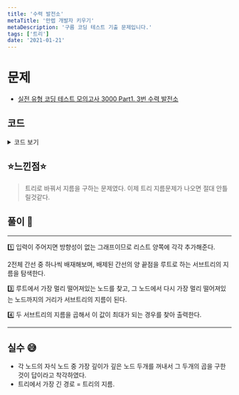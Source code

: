```yaml
---
title: '수력 발전소'
metaTitle: '만렙 개발자 키우기'
metaDescription: '구름 코딩 테스트 기출 문제입니다.'
tags: ['트리']
date: '2021-01-21'
---
```


# 문제

- [실전 유형 코딩 테스트 모의고사 3000 Part1. 3번 수력 발전소](https://knu.goorm.io/learn/lecture/25446/%EC%8B%A4%EC%A0%84-%EC%9C%A0%ED%98%95-%EC%BD%94%EB%94%A9-%ED%85%8C%EC%8A%A4%ED%8A%B8-%EB%AA%A8%EC%9D%98%EA%B3%A0%EC%82%AC-3000/lesson/1276060/%EB%82%9C%EC%9D%B4%EB%8F%84-4-%EC%88%98%EB%A0%A5-%EB%B0%9C%EC%A0%84%EC%86%8C)

## 코드

<details><summary> 코드 보기 </summary>

```java
import java.io.*;
import java.util.*;

class Edge{
    int start, end;

    public Edge(int start, int end) {a
        this.start = start;
        this.end = end;
    }
}

class Main {
    static final int INF = 987654321;
    static int n, dist[] = new int[2001];
    static List<Integer> adj[] = new List[2001];
    static List<Edge> edges = new ArrayList<>();
    static boolean visited[] = new boolean[2001];

    public static void main(String[] args) throws Exception {
        BufferedReader br = new BufferedReader(new InputStreamReader(System.in));
        StringTokenizer st;
        n = Integer.parseInt(br.readLine());

        for (int i = 0; i <= n; ++i) adj[i] = new ArrayList();
        for (int i = 0; i < n - 1; ++i) {
            st = new StringTokenizer(br.readLine());
            int a = Integer.parseInt(st.nextToken()), b = Integer.parseInt(st.nextToken());
            adj[a].add(b);
            adj[b].add(a);
            edges.add(new Edge(a, b));
        }
        solution();
    }

    private static void solution() {
        int ans = 0;
        for (int i = 0; i < edges.size(); i++)
            ans = Math.max(ans, exclude(i));
        System.out.println(ans);
    }

    private static int exclude(int idx) {
        Edge here = edges.get(idx);

        Edge ans1 = findLongestPath(here.start, idx); // 시작점, 제외할 점
        ans1 = findLongestPath(ans1.end, idx);

        Edge ans2 = findLongestPath(here.end, idx);
        ans2 = findLongestPath(ans2.end, idx);
        return ans1.start * ans2.start;
    }

    static Edge findLongestPath(int start, int exc) {
        int ans = 0, ansIdx = 0;

        init();
        dfs(start, 0, exc);
        for (int i = 1; i <= n; i++) {
            if(dist[i] > ans){
                ans = dist[i];
                ansIdx = i;
            }
        }
        return new Edge(ans, ansIdx); // 최대 거리, 최대 거리의 인덱스
    }

    private static void dfs(int start, int w, int exc) {
        if(visited[start]) return;
        List<Integer> here = adj[start];

        dist[start] = w;
        visited[start] = true;
        for (int i = 0; i < here.size(); i++) {
            if((start == edges.get(exc).start && here.get(i) == edges.get(exc).end) ||
                    (start == edges.get(exc).end && here.get(i) == edges.get(exc).start))
                continue;
            dfs(here.get(i), w+1, exc);
        }
    }

    static void init(){
        Arrays.fill(dist, 0);
        Arrays.fill(visited, false);
    }
}
```

</details>

## ⭐️느낀점⭐️

> 트리로 바꿔서 지름을 구하는 문제였다. 이제 트리 지름문제가 나오면 절대 안틀릴것같다.

## 풀이 📣

<hr/>
1️⃣ 입력이 주어지면 방향성이 없는 그래프이므로 리스트 양쪽에 각각 추가해준다. <br/>

2️전체 간선 중 하나씩 배재해보며, 배제된 간선의 양 끝점을 루트로 하는 서브트리의 지름을 탐색한다.

3️⃣ 루트에서 가장 멀리 떨어져있는 노드를 찾고, 그 노드에서 다시 가장 멀리 떨어져있는 노드까지의 거리가 서브트리의 지름이 된다.

4️⃣ 두 서브트리의 지름을 곱해서 이 값이 최대가 되는 경우를 찾아 출력한다.

<hr/>

## 실수 😅

- 각 노드의 자식 노드 중 가장 깊이가 깊은 노드 두개를 꺼내서 그 두개의 곱을 구한 것이 답이라고 착각하였다.
- 트리에서 가장 긴 경로 = 트리의 지름.
